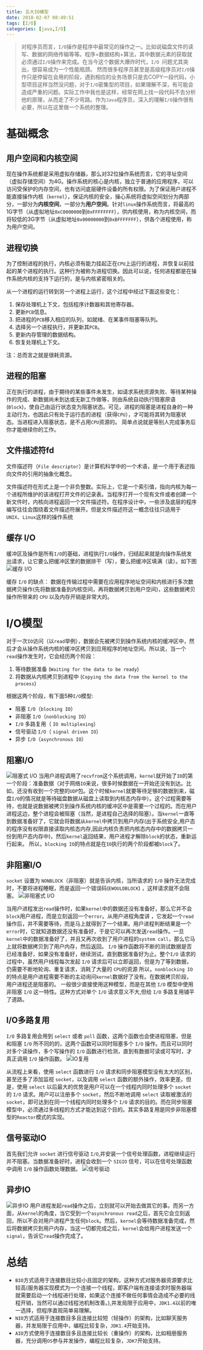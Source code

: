 ```yaml
---
title: 五大IO模型
date: 2018-02-07 08:49:51
tags: [I/O]
categories: [java,I/O]
---
```

> 对程序员而言，`I/O`操作是程序中最常见的操作之一。比如说磁盘文件的读写、数据的网络传输等等。程序=数据结构+算法，其中数据元素的获取就必须通过`I/O`操作来完成。在当今这个数据大爆炸时代，`I/O `问题尤其突出，很容易成为一个性能瓶颈。
然而很多程序员甚至是高级程序员对`I/O`操作只是停留在会用的阶段，遇到相应的业务场景只是去COPY一段代码，小型项目这样当然没问题，对于`I/O`密集型的项目，如果理解不深，有可能会造成严重的问题。实际工作中我也是这样，经常在网上找一段代码不去分析他的原理，从而走了不少弯路。作为`Java`程序员，深入的理解`I/O`操作很有必要，所以在这里做一个系统的整理。

<!-- more -->
# 基础概念
## 用户空间和内核空间
现在操作系统都是采用虚拟存储器，那么对32位操作系统而言，它的寻址空间（虚拟存储空间）为4G。操作系统的核心是内核，独立于普通的应用程序，可以访问受保护的内存空间，也有访问底层硬件设备的所有权限。为了保证用户进程不能直接操作内核（`kernel`），保证内核的安全，操心系统将虚拟空间划分为两部分，一部分为**内核空间**，一部分为**用户空间**。针对`linux`操作系统而言，将最高的1G字节（从虚拟地址`0xC0000000`到`0xFFFFFFFF`），供内核使用，称为内核空间，而将较低的3G字节（从虚拟地址`0x00000000`到`0xBFFFFFFF`），供各个进程使用，称为用户空间。
## 进程切换
为了控制进程的执行，内核必须有能力挂起正在`CPU`上运行的进程，并恢复以前挂起的某个进程的执行。这种行为被称为进程切换。因此可以说，任何进程都是在操作系统内核的支持下运行的，是与内核紧密相关的。

从一个进程的运行转到另一个进程上运行，这个过程中经过下面这些变化：
1. 保存处理机上下文，包括程序计数器和其他寄存器。
2. 更新`PCB`信息。
3. 把进程的`PCB`移入相应的队列，如就绪、在某事件阻塞等队列。
4. 选择另一个进程执行，并更新其`PCB`。
5. 更新内存管理的数据结构。
6. 恢复处理机上下文。

注：总而言之就是很耗资源。
## 进程的阻塞
正在执行的进程，由于期待的某些事件未发生，如请求系统资源失败、等待某种操作的完成、新数据尚未到达或无新工作做等，则由系统自动执行阻塞原语(`Block`)，使自己由运行状态变为阻塞状态。可见，进程的阻塞是进程自身的一种主动行为，也因此只有处于运行态的进程（获得`CPU`），才可能将其转为阻塞状态。当进程进入阻塞状态，是不占用`CPU`资源的。
简单点说就是等别人完成事务后你才能继续你的工作。
## 文件描述符fd
文件描述符（`File descriptor`）是计算机科学中的一个术语，是一个用于表述指向文件的引用的抽象化概念。

文件描述符在形式上是一个非负整数。实际上，它是一个索引值，指向内核为每一个进程所维护的该进程打开文件的记录表。当程序打开一个现有文件或者创建一个新文件时，内核向进程返回一个文件描述符。在程序设计中，一些涉及底层的程序编写往往会围绕着文件描述符展开。但是文件描述符这一概念往往只适用于`UNIX`、`Linux`这样的操作系统
## 缓存 I/O
缓冲区及操作是所有`I/O`的基础，进程执行`I/O`操作，归结起来就是向操作系统发出请求，让它要么把缓冲区里的数据排干（写），要么把缓冲区填满（读）。如下图
![缓存 I/O](缓存IO图.jpg)

缓存 `I/O` 的缺点：
数据在传输过程中需要在应用程序地址空间和内核进行多次数据拷贝操作(先将数据准备到内核空间，再将数据拷贝到用户空间)，这些数据拷贝操作所带来的 `CPU` 以及内存开销是非常大的。

# I/O模型
对于一次`IO`访问（以`read`举例），数据会先被拷贝到操作系统内核的缓冲区中，然后才会从操作系统内核的缓冲区拷贝到应用程序的地址空间。所以说，当一个`read`操作发生时，它会经历两个阶段：

1. 等待数据准备 (`Waiting for the data to be ready`)
2. 将数据从内核拷贝到进程中 (`Copying the data from the kernel to the process`)

根据这两个阶段，有下面5种`I/O`模型:
* 阻塞 `I/O`（`blocking IO`）
* 非阻塞 `I/O`（`nonblocking IO`）
* `I/O` 多路复用（ `IO multiplexing`）
* 信号驱动 `I/O`（ `signal driven IO`）
* 异步 `I/O`（`asynchronous IO`）

## 阻塞I/O
![阻塞式 I/O](阻塞式IO.png)
当用户进程调用了`recvfrom`这个系统调用，`kernel`就开始了`IO`的第一个阶段：准备数据（对于网络`IO`来说，很多时候数据在一开始还没有到达。比如，还没有收到一个完整的`UDP`包。这个时候`kernel`就要等待足够的数据到来，磁盘`I/O`的情况就是等待磁盘数据从磁盘上读取到内核态内存中）。这个过程需要等待，也就是说数据被拷贝到操作系统内核的缓冲区中是需要一个过程的。而在用户进程这边，整个进程会被阻塞（当然，是进程自己选择的阻塞）。当`kernel`一直等到数据准备好了，它就会将数据从`kernel`中拷贝到用户内存(出于系统安全,用户态的程序没有权限直接读取内核态内存,因此内核负责把内核态内存中的数据拷贝一份到用户态内存中)，然后`kernel`返回结果，用户进程才解除`block`的状态，重新运行起来。
所以，`blocking IO`的特点就是在`IO`执行的两个阶段都被`block`了。
## 非阻塞I/O
`socket` 设置为 `NONBLOCK`（非阻塞）就是告诉内核，当所请求的 `I/O` 操作无法完成时，不要将进程睡眠，而是返回一个错误码(`EWOULDBLOCK`) ，这样请求就不会阻塞。
![非阻塞式 I/O](非阻塞式IO.png)

当用户进程发出`read`操作时，如果`kernel`中的数据还没有准备好，那么它并不会`block`用户进程，而是立刻返回一个`error`。从用户进程角度讲 ，它发起一个`read`操作后，并不需要等待，而是马上就得到了一个结果。用户进程判断结果是一个`error`时，它就知道数据还没有准备好，于是它可以再次发送`read`操作。一旦`kernel`中的数据准备好了，并且又再次收到了用户进程的`system call`，那么它马上就将数据拷贝到了用户内存，然后返回。
`I/O` 操作函数将不断的测试数据是否已经准备好，如果没有准备好，继续测试，直到数据准备好为止。整个`I/O` 请求的过程中，虽然用户线程每次发起 `I/O` 请求后可以立即返回，但是为了等到数据，仍需要不断地轮询、重复请求，消耗了大量的 `CPU`的资源
所以，`nonblocking IO`的特点是用户进程需要不断的主动询问`kernel`数据好了没有。在数据拷贝阶段，用户进程还是阻塞的。
一般很少直接使用这种模型，而是在其他 `I/O` 模型中使用非阻塞 `I/O` 这一特性。这种方式对单个 `I/O` 请求意义不大,但给 `I/O` 多路复用铺平了道路。
## I/O多路复用
`I/O` 多路复用会用到 `select` 或者 `poll` 函数，这两个函数也会使进程阻塞，但是和阻塞 `I/O` 所不同的的，这两个函数可以同时阻塞多个 `I/O` 操作。而且可以同时对多个读操作，多个写操作的 `I/O` 函数进行检测，直到有数据可读或可写时，才真正调用 `I/O` 操作函数。
![IO复用](IO复用.png)

从流程上来看，使用 `select` 函数进行 `I/O` 请求和同步阻塞模型没有太大的区别，甚至还多了添加监视 `socket`，以及调用 `select` 函数的额外操作，效率更差。但是，使用 `select` 以后最大的优势是用户可以在一个线程内同时处理多个 `socket` 的 `I/O` 请求。用户可以注册多个 `socket`，然后不断地调用 `select` 读取被激活的 `socket`，即可达到在同一个线程内同时处理多个 `I/O` 请求的目的。而在同步阻塞模型中，必须通过多线程的方式才能达到这个目的。其实多路复用是同步非阻塞模型的`Reactor`模式的实现。

## 信号驱动IO
首先我们允许 `socket` 进行信号驱动 `I/O`,并安装一个信号处理函数，进程继续运行并不阻塞。当数据准备好时，进程会收到一个 `SIGIO` 信号，可以在信号处理函数中调用 `I/O` 操作函数处理数据。
![信号驱动](信号驱动.png)
## 异步IO
![异步IO](异步IO.png)
用户进程发起`read`操作之后，立刻就可以开始去做其它的事。而另一方面，从`kernel`的角度，当它受到一个`asynchronous read`之后，首先它会立刻返回，所以不会对用户进程产生任何`block`。然后，`kernel`会等待数据准备完成，然后将数据拷贝到用户内存，当这一切都完成之后，`kernel`会给用户进程发送一个`signal`，告诉它`read`操作完成了。

# 总结
* `BIO`方式适用于连接数目比较小且固定的架构，这种方式对服务器资源要求比较高(服务器实现模式为一个连接一个线程，即客户端有连接请求时服务器端就需要启动一个线程进行处理，如果这个连接不做任何事情会造成不必要的线程开销，当然可以通过线程池机制改善。),并发局限于应用中，`JDK1.4`以前的唯一选择，但程序直观简单易理解。 
* `NIO`方式适用于连接数目多且连接比较短（轻操作）的架构，比如聊天服务器，并发局限于应用中，编程比较复杂，`JDK1.4`开始支持。
* `AIO`方式使用于连接数目多且连接比较长（重操作）的架构，比如相册服务器，充分调用`OS`参与并发操作，编程比较复杂，`JDK7`开始支持。 

